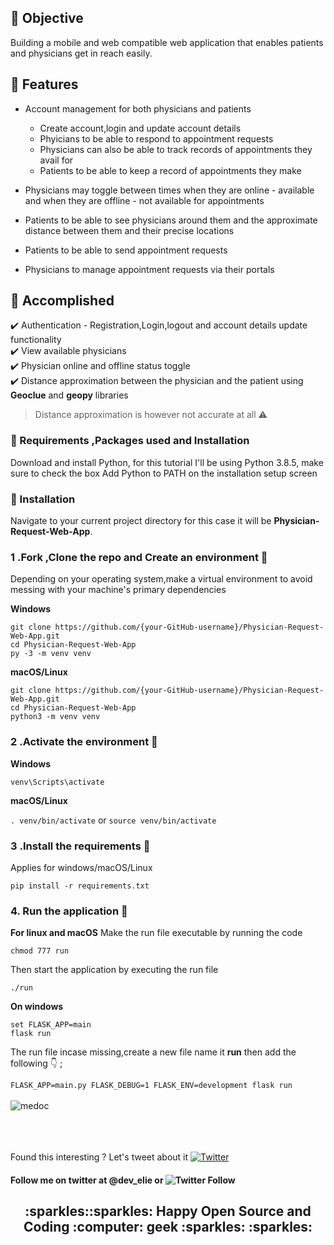 ## :small_blue_diamond: Objective 
Building a mobile and web compatible web application that enables patients and physicians get in reach easily.
## :small_blue_diamond: Features

* Account management for both physicians and patients 
  - Create account,login and update account details
  - Phyicians to be able to respond to appointment requests
  - Physicians can also be able to track records of appointments they avail for
  - Patients to be able to keep a record of appointments they make
                                                    
* Physicians may toggle between times when they are online - available and when they are offline - not available for appointments
* Patients to be able to see physicians around them and the approximate distance between them and their precise locations
* Patients to be able to send appointment requests 
* Physicians to manage appointment requests via their portals

## :small_blue_diamond: Accomplished
:heavy_check_mark: Authentication - Registration,Login,logout and account details update functionality<br/>
:heavy_check_mark: View available physicians<br/>
:heavy_check_mark: Physician online and offline status toggle<br/>
:heavy_check_mark: Distance approximation between the physician and the patient using **Geoclue** and **geopy** libraries<br/>
> Distance approximation is however not accurate at all :warning:

### :small_blue_diamond: Requirements ,Packages used and Installation
Download and install Python, for this tutorial I'll be using Python 3.8.5, make sure to check the box Add Python to PATH on the installation setup screen
 
### :small_blue_diamond: Installation
          
Navigate to your current project directory for this case it will be **Physician-Request-Web-App**. <br>
          
### 1 .Fork ,Clone the repo and Create an environment :pushpin:
          
Depending on your operating system,make a virtual environment to avoid messing with your machine's primary dependencies
          
**Windows**
          
```
git clone https://github.com/{your-GitHub-username}/Physician-Request-Web-App.git
cd Physician-Request-Web-App
py -3 -m venv venv
```
          
**macOS/Linux**
          
```
git clone https://github.com/{your-GitHub-username}/Physician-Request-Web-App.git
cd Physician-Request-Web-App
python3 -m venv venv
```

### 2 .Activate the environment :pushpin:
          
**Windows** 

```venv\Scripts\activate```
          
**macOS/Linux**

```. venv/bin/activate```
or
```source venv/bin/activate```

### 3 .Install the requirements :pushpin:

Applies for windows/macOS/Linux

```pip install -r requirements.txt```
  
### 4. Run the application :pushpin:

**For linux and macOS**
Make the run file executable by running the code

```chmod 777 run```

Then start the application by executing the run file

```./run```

**On windows**
```
set FLASK_APP=main
flask run
```
The run file incase missing,create a new file name it **run** then add the following :point_down: ;

```FLASK_APP=main.py FLASK_DEBUG=1 FLASK_ENV=development flask run``` </br></br>
![medoc](https://user-images.githubusercontent.com/57575260/127542252-424c7c69-326d-4863-82ab-1c2f86a981d4.png)


</br></br></br>
Found this interesting ? Let's tweet about it [![Twitter](https://img.shields.io/twitter/url?style=social&url=https%3A%2F%2Ftwitter.com%2F)](https://twitter.com/intent/tweet?text=Wow:&url=https%3A%2F%2Fgithub.com%2FDev-Elie%2FPhysician-Request-Web-App)

#### Follow me on twitter at  **@dev_elie** or   ![Twitter Follow](https://img.shields.io/twitter/follow/dev_elie?style=social)

<h2 style="text-align: center;">:sparkles::sparkles: Happy Open Source and Coding :computer: geek :sparkles: :sparkles:</h2>

